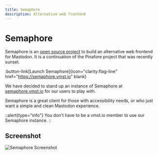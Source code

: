 ```yaml
---
title: Semaphore
description: Alternative web frontend
---
```


# Semaphore

Semaphore is an [open source project](https://github.com/NickColley/semaphore) to build an alternative web frontend for Mastodon.
It is a continuation of the Pinafore project that was recently sunset.

:button-link[Launch Semaphore]{icon="clarity:flag-line" href="https://semaphore.vmst.io" blank}

We have decided to stand up an instance of Semaphore at [semaphore.vmst.io](https://semaphore.vmst.io) for our users to play with.

Semaphore is a great client for those with accessibility needs, or who just want a simple and clean Mastodon experience.

::alert{type="info"}
You don't have to be a vmst.io member to use our Semaphore instance.
::

## Screenshot

![Semaphore Screenshot](/semaphore-screenshot.png)